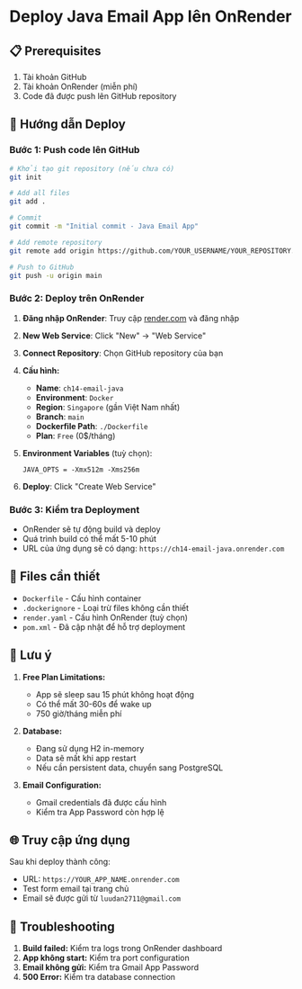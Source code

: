 # Deploy Java Email App lên OnRender

## 📋 Prerequisites

1. Tài khoản GitHub
2. Tài khoản OnRender (miễn phí)
3. Code đã được push lên GitHub repository

## 🚀 Hướng dẫn Deploy

### Bước 1: Push code lên GitHub

```bash
# Khởi tạo git repository (nếu chưa có)
git init

# Add all files
git add .

# Commit
git commit -m "Initial commit - Java Email App"

# Add remote repository
git remote add origin https://github.com/YOUR_USERNAME/YOUR_REPOSITORY.git

# Push to GitHub
git push -u origin main
```

### Bước 2: Deploy trên OnRender

1. **Đăng nhập OnRender**: Truy cập [render.com](https://render.com) và đăng nhập
2. **New Web Service**: Click "New" → "Web Service"
3. **Connect Repository**: Chọn GitHub repository của bạn
4. **Cấu hình:**
   - **Name**: `ch14-email-java`
   - **Environment**: `Docker`
   - **Region**: `Singapore` (gần Việt Nam nhất)
   - **Branch**: `main`
   - **Dockerfile Path**: `./Dockerfile`
   - **Plan**: `Free` (0$/tháng)

5. **Environment Variables** (tuỳ chọn):
   ```
   JAVA_OPTS = -Xmx512m -Xms256m
   ```

6. **Deploy**: Click "Create Web Service"

### Bước 3: Kiểm tra Deployment

- OnRender sẽ tự động build và deploy
- Quá trình build có thể mất 5-10 phút
- URL của ứng dụng sẽ có dạng: `https://ch14-email-java.onrender.com`

## 🔧 Files cần thiết

- `Dockerfile` - Cấu hình container
- `.dockerignore` - Loại trừ files không cần thiết  
- `render.yaml` - Cấu hình OnRender (tuỳ chọn)
- `pom.xml` - Đã cập nhật để hỗ trợ deployment

## 📝 Lưu ý

1. **Free Plan Limitations:**
   - App sẽ sleep sau 15 phút không hoạt động
   - Có thể mất 30-60s để wake up
   - 750 giờ/tháng miễn phí

2. **Database:**
   - Đang sử dụng H2 in-memory
   - Data sẽ mất khi app restart
   - Nếu cần persistent data, chuyển sang PostgreSQL

3. **Email Configuration:**
   - Gmail credentials đã được cấu hình
   - Kiểm tra App Password còn hợp lệ

## 🌐 Truy cập ứng dụng

Sau khi deploy thành công:
- URL: `https://YOUR_APP_NAME.onrender.com`
- Test form email tại trang chủ
- Email sẽ được gửi từ `luudan2711@gmail.com`

## 🐛 Troubleshooting

1. **Build failed:** Kiểm tra logs trong OnRender dashboard
2. **App không start:** Kiểm tra port configuration
3. **Email không gửi:** Kiểm tra Gmail App Password
4. **500 Error:** Kiểm tra database connection